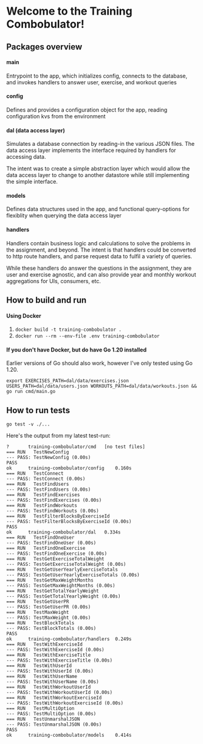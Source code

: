 # Welcome to the Training Combobulator!

## Packages overview

#### main
Entrypoint to the app, which initializes config, connects to the database,
and invokes handlers to answer user, exercise, and workout queries

#### config
Defines and provides a configuration object for the app, reading configuration kvs from the environment

#### dal (data access layer)
Simulates a database connection by reading-in the various JSON files.
The data access layer implements the interface required by handlers for accessing data.

The intent was to create a simple abstraction layer which would allow the data access layer
to change to another datastore while still implementing the simple interface.

#### models
Defines data structures used in the app, and functional query-options for 
flexiblity when querying the data access layer

#### handlers
Handlers contain business logic and calculations to solve the problems in the assignment, and beyond.
The intent is that handlers could be converted to http route handlers, and parse request data
to fulfil a variety of queries.

While these handlers do answer the questions in the assignment, they are user and exercise agnostic, 
and can also provide year and monthly workout aggregations for UIs, consumers, etc.

## How to build and run

#### Using Docker
1. `docker build -t training-combobulator .`
2. `docker run --rm --env-file .env training-combobulator`

#### If you don't have Docker, but do have Go 1.20 installed
Earlier versions of Go should also work, however I've only tested using Go 1.20.

`export EXERCISES_PATH=dal/data/exercises.json USERS_PATH=dal/data/users.json WORKOUTS_PATH=dal/data/workouts.json && go run cmd/main.go`

## How to run tests
`go test -v ./...`

Here's the output from my latest test-run:

```
?   	training-combobulator/cmd	[no test files]
=== RUN   TestNewConfig
--- PASS: TestNewConfig (0.00s)
PASS
ok  	training-combobulator/config	0.160s
=== RUN   TestConnect
--- PASS: TestConnect (0.00s)
=== RUN   TestFindUsers
--- PASS: TestFindUsers (0.00s)
=== RUN   TestFindExercises
--- PASS: TestFindExercises (0.00s)
=== RUN   TestFindWorkouts
--- PASS: TestFindWorkouts (0.00s)
=== RUN   TestFilterBlocksByExerciseId
--- PASS: TestFilterBlocksByExerciseId (0.00s)
PASS
ok  	training-combobulator/dal	0.334s
=== RUN   TestFindOneUser
--- PASS: TestFindOneUser (0.00s)
=== RUN   TestFindOneExercise
--- PASS: TestFindOneExercise (0.00s)
=== RUN   TestGetExerciseTotalWeight
--- PASS: TestGetExerciseTotalWeight (0.00s)
=== RUN   TestGetUserYearlyExerciseTotals
--- PASS: TestGetUserYearlyExerciseTotals (0.00s)
=== RUN   TestGetMaxWeightMonths
--- PASS: TestGetMaxWeightMonths (0.00s)
=== RUN   TestGetTotalYearlyWeight
--- PASS: TestGetTotalYearlyWeight (0.00s)
=== RUN   TestGetUserPR
--- PASS: TestGetUserPR (0.00s)
=== RUN   TestMaxWeight
--- PASS: TestMaxWeight (0.00s)
=== RUN   TestBlockTotals
--- PASS: TestBlockTotals (0.00s)
PASS
ok  	training-combobulator/handlers	0.249s
=== RUN   TestWithExerciseId
--- PASS: TestWithExerciseId (0.00s)
=== RUN   TestWithExerciseTitle
--- PASS: TestWithExerciseTitle (0.00s)
=== RUN   TestWithUserId
--- PASS: TestWithUserId (0.00s)
=== RUN   TestWithUserName
--- PASS: TestWithUserName (0.00s)
=== RUN   TestWithWorkoutUserId
--- PASS: TestWithWorkoutUserId (0.00s)
=== RUN   TestWithWorkoutExerciseId
--- PASS: TestWithWorkoutExerciseId (0.00s)
=== RUN   TestMultiOption
--- PASS: TestMultiOption (0.00s)
=== RUN   TestUnmarshalJSON
--- PASS: TestUnmarshalJSON (0.00s)
PASS
ok  	training-combobulator/models	0.414s
```
